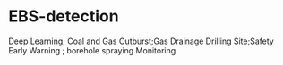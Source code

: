 # EBS-detection
Deep Learning; Coal and Gas Outburst;Gas Drainage Drilling Site;Safety Early Warning ; borehole spraying Monitoring
